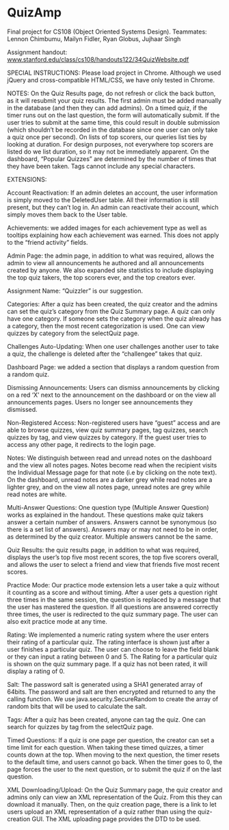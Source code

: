 QuizAmp
=======

Final project for CS108 (Object Oriented Systems Design). 
Teammates: Lennon Chimbumu, Mailyn Fidler, Ryan Globus, Jujhaar Singh

Assignment handout: www.stanford.edu/class/cs108/handouts122/34QuizWebsite.pdf‎

SPECIAL INSTRUCTIONS:
Please load project in Chrome. Although we used jQuery and cross-compatible HTML/CSS, we have only tested in Chrome.

NOTES:
On the Quiz Results page, do not refresh or click the back button, as it will resubmit your quiz results. 
The first admin must be added manually in the database (and then they can add admins). 
On a timed quiz, if the timer runs out on the last question, the form will automatically submit. 
If the user tries to submit at the same time, this could result in double submission (which shouldn’t be recorded in the database since one user can only take a quiz once per second).
On lists of top scorers, our queries list ties by looking at duration.  For design purposes, not everywhere top scorers are listed do we list duration, so it may not be immediately apparent.
On the dashboard, “Popular Quizzes” are determined by the number of times that they have been taken. 
Tags cannot include any special characters.

EXTENSIONS:

Account Reactivation: If an admin deletes an account, the user information is simply moved to the DeletedUser table. All their information is still present, but they can’t log in. An admin can reactivate their account, which simply moves them back to the User table.

Achievements: we added images for each achievement type as well as tooltips explaining how each achievement was earned.  This does not apply to the “friend activity” fields.

Admin Page: the admin page, in addition to what was required, allows the admin to view all announcements he authored and all announcements created by anyone. We also expanded site statistics to include displaying the top quiz takers, the top scorers ever, and the top creators ever.

Assignment Name: “Quizzler” is our suggestion.

Categories: After a quiz has been created, the quiz creator and the admins can set the quiz’s category from the Quiz Summary page. A quiz can only have one category. If someone sets the category when the quiz already has a category, then the most recent categorization is used. One can view quizzes by category from the selectQuiz page. 

Challenges Auto-Updating: When one user challenges another user to take a quiz, the challenge is deleted after the “challengee” takes that quiz. 

Dashboard Page:  we added a section that displays a random question from a random quiz.

Dismissing Announcements: Users can dismiss announcements by clicking on a red ‘X’ next to the announcement on the dashboard or on the view all announcements pages. Users no longer see announcements they dismissed.

Non-Registered Access: Non-registered users have “guest” access and are able to browse quizzes, view quiz summary pages, tag quizzes, search quizzes by tag, and view quizzes by category. If the guest user tries to access any other page, it redirects to the login page. 

Notes: We distinguish between read and unread notes on the dashboard and the view all notes pages. Notes become read when the recipient visits the Individual Message page for that note (i.e by clicking on the note text). On the dashboard, unread notes are a darker grey while read notes are a lighter grey, and on the view all notes page, unread notes are grey while read notes are white. 

Multi-Answer Questions: One question type (Multiple Answer Question) works as explained in the handout. These questions make quiz takers answer a certain number of answers. Answers cannot be synonymous (so there is a set list of answers). Answers may or may not need to be in order, as determined by the quiz creator. Multiple answers cannot be the same.

Quiz Results: the quiz results page, in addition to what was required, displays the user’s top five most recent scores, the top five scorers overall, and allows the user to select a friend and view that friends five most recent scores.

Practice Mode: Our practice mode extension lets a user take a quiz without it counting as a score and without timing.  After a user gets a question right three times in the same session, the question is replaced by a message that the user has mastered the question.  If all questions are answered correctly three times, the user is redirected to the quiz summary page.  The user can also exit practice mode at any time.

Rating: We implemented a numeric rating system where the user enters their rating of a particular quiz. The rating interface is shown just after a user finishes a particular quiz. The user can choose to leave the field blank or they can input a rating between 0 and 5. The Rating for a particular quiz is shown on the quiz summary page. If a quiz has not been rated, it will display a rating of 0.

Salt: The password salt is generated using a SHA1 generated array of 64bits. The password and salt are then encrypted and returned to any the calling function. We use java.security.SecureRandom to create the array of random bits that will be used to calculate the salt. 

Tags: After a quiz has been created, anyone can tag the quiz. One can search for quizzes by tag from the selectQuiz page. 

Timed Questions: If a quiz is one page per question, the creator can set a time limit for each question. When taking these timed quizzes, a timer counts down at the top. When moving to the next question, the timer resets to the default time, and users cannot go back. When the timer goes to 0, the page forces the user to the next question, or to submit the quiz if on the last question.

XML Downloading/Upload: On the Quiz Summary page, the quiz creator and admins only can view an XML representation of the Quiz. From this they can download it manually. Then, on the quiz creation page, there is a link to let users upload an XML representation of a quiz rather than using the quiz-creation GUI. The XML uploading page provides the DTD to be used.

